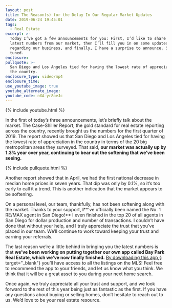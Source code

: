 ```yaml
---
layout: post
title: The Reason(s) for the Delay In Our Regular Market Updates
date: 2019-06-24 19:45:01
tags:
  - Real Estate
excerpt: >-
  Today I’ve got a few announcements for you: First, I’d like to share the
  latest numbers from our market, then I’ll fill you in on some updates
  regarding our business, and finally, I have a surprise to announce. Stay
  tuned.
enclosure:
pullquote: >-
  San Diego and Los Angeles tied for having the lowest rate of appreciation in
  the country.
enclosure_type: video/mp4
enclosure_time:
use_youtube_image: true
youtube_alternate_image:
youtube_code: nXA-yr8oeJc
---
```


{% include youtube.html %}

In the first of today’s three announcements, let’s briefly talk about the market. The Case-Shiller Report, the gold standard for real estate reporting across the country, recently brought us the numbers for the first quarter of 2019. The report showed us that San Diego and Los Angeles tied for having the lowest rate of appreciation in the country in terms of the 20 big metropolitan areas they surveyed. That said, **our market was actually up by 1.3% year over year, continuing to bear out the softening that we’ve been seeing.**&nbsp;

{% include pullquote.html %}

Another report showed that in April, we had the first national decrease in median home prices in seven years. That dip was only by 0.1%, so it’s too early to call it a trend. This is another indication that the market appears to be softening.

On a personal level, our team, thankfully, has not been softening along with the market. Thanks to your support, **I****’ve officially been named the No. 1 RE/MAX agent in San Diego\!** I even finished in the top 20 of all agents in San Diego for dollar production and number of transactions. I couldn’t have done that without your help, and I truly appreciate the trust that you’ve placed in our team. We’ll continue to work toward keeping your trust and earning your referrals.&nbsp;

The last reason we’re a little behind in bringing you the latest numbers is that **we’ve been working on putting together our own app called Bay Park Real Estate, which we’ve now finally finished.** [By downloading this app,](https://homestack.com/a/bayparkrealestate){: target="_blank"} you’ll have access to all the listings on the MLS\! Feel free to recommend the app to your friends, and let us know what you think. We think that it will be a great asset to you during your next home search. &nbsp;

Once again, we truly appreciate all your trust and support, and we look forward to the rest of this year being just as fantastic as the first. If you have any questions about buying or selling homes, don’t hesitate to reach out to us. We’d love to be your real estate resource.